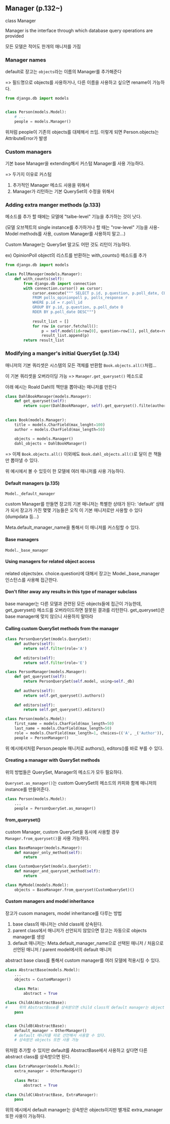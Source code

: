 ## Manager (p.132~)

class Manager

Manager is the interface through which database query operations are provided

모든 모델은 적어도 한개의 매니저를 가짐

### Manager names

default로 장고는 `objects`라는 이름의 Manager를 추가해준다

=> 필드명으로 objects를 사용하거나, 다른 이름을 사용하고 싶으면 rename이 가능하다. 

```python
from django.db import models


class Person(models.Model):
    # ...
    people = models.Manager()
```

위처럼 people이 기존의 objects를 대체해서 쓰임. 이렇게 되면 Person.objects는 AttributeError가 발생

### Custom managers

기본 base Manager을 extending해서 커스텀 Manager를 사용 가능하다. 

=> 두가지 이유로 커스텀

1. 추가적인 Manager 메소드 사용을 위해서
2. Manager가 리턴하는 기본 QuerySet의 수정을 위해서

### Adding extra manger methods (p.133)

메소드를 추가 할 때에는 모델에 "talbe-level" 기능을 추가하는 것이 낫다. 

(모델 오브젝트의 single instance를 추가하거나 할 때는 "row-level" 기능을 사용- Model methods를 사용, custom Manager를 사용하지 말고...)

Custom Manager는 QuerySet 말고도 어떤 것도 리턴이 가능하다. 

ex) OpinionPoll object의 리스트를 반환하는 with_counts() 메소드를 추가

```python
from django.db import models

class PollManager(models.Manager):
    def with_counts(self):
        from django.db import connection 
        with connection.cursor() as cursor:
            cursor.execute(""" SELECT p.id, p.question, p.poll_date, COUNT( * )
            FROM polls_opinionpoll p, polls_response r 
            WHERE p.id = r.poll_id 
            GROUP BY p.id, p.question, p.poll_date O
            RDER BY p.poll_date DESC""")
            
            result_list = []
            for row in cursor.fetchall():
                p = self.model(id=row[0], question=row[1], poll_date=row[2]) 					p.num_responses = row[3] 
                result_list.append(p)
        return result_list
```

### Modifying a manger's initial QuerySet (p.134)

매니저의 기본 쿼리셋은 시스템의 모든 객체를 반환함 `Book.objects.all()`처럼...

이 기본 쿼리셋을 오버라이딩 가능 => `Manager.get_queryset()` 메소드로 

아래 예시는 Roald Dahl의 책만을 뽑아내는 매니저를 만든다

```python
class DahlBookManager(models.Manager):
    def get_queryset(self):
        return super(DahlBookManager, self).get_queryset().filte(author='Roald Dahl')
    
    
class Book(models.Manager):
    title = models.CharField(max_lenght=100)
    author = models.CharField(max_length=50)
    
    objects = models.Manager()
    dahl_objects = DahlBookManager()
```

=> 이제 `Book.objects.all()` 이외에도 `Book.dahl_objects.all()`로 달이 쓴 책들만 뽑아낼 수 있다. 

위 예시에서 볼 수 있듯이 한 모델에 여러 매니저를 사용 가능하다. 

#### Default managers (p.135)

`Model._default_manager`

custom Manager를 만들면 장고의 기본 매니저는 특별한 상태가 된다: 'default' 상태가 되서 장고가 가진 몇몇 기능들은 오직 이 기본 매니저로만 사용할 수 있다 (dumpdata 등…) 

Meta.default_manager_name을 통해서 이 매니저를 커스텀할 수 있다. 

#### Base managers

`Model._base_manager`

#### Using managers for related object access

related objects(ex. choice.question)에 대해서 장고는 Model._base_manager 인스턴스를 사용해 접근한다. 

#### Don't filter away any results in this type of manager subclass

base manager는 다른 모델과 관련된 모든 objects들에 접근이 가능한데, get_gueryset() 메소드를 오버라이드하면 잘못된 결과를 리턴한다. get_queryset()은 base manager에 맞지 않으니 사용하지 말아라

#### Calling custom QuerySet methods from the manager

```python
class PersonQuerySet(models.QuerySet):
    def authors(self):
        return self.filter(role='A')
	
    def editors(self):
        return self.filter(role='E')

class PersonManager(models.Manager):
    def get_queryset(self):
        return PersonQuerySet(self.model, using=self._db)
	
    def authors(self):
        return self.get_queryset().authors()
	
    def editors(self):
        return self.get_queryset().editors()

class Person(models.Model):
    first_name = models.CharField(max_length=50) 
    last_name = models.CharField(max_length=50) 
    role = models.CharField(max_length=1, choices=(('A', _('Author')), ('E', _('Editor ˓→')))) 
    people = PersonManager()
```

위 예시에서처럼 Person.people 매니저로 authors(), editors()를 바로 부를 수 있다.

#### Creating a manager with QuerySet methods

위의 방법들은 QuerySet, Manager의 메소드가 모두 필요하다.

`Queryset.as_manager()`는 custom QuerySet의 메소드의 카피와 함께 매니저의 instance를 만들어준다.

```python
class Person(models.Model):
    ...
    people = PersonQuerySet.as_manager()
```

#### from_queryset()

custom Manager, custom QuerySet을 동시에 사용할 경우 `Manager.from_queryset()`을 사용 가능하다.

```python
class BaseManager(models.Manager):
    def manager_only_method(self):
        return

class CustomQuerySet(models.QuerySet):
    def manager_and_queryset_method(self):
        return

class MyModel(models.Model):
    objects = BaseManager.from_queryset(CustomQuerySet)()
```

#### Custom managers and model inheritance

장고가 cusom managers, model inheritance를 다루는 방법

1. base class의 매니저는 child class에 상속된다.
2. parent class에서 매니저가 선언되지 않았으면 장고는 자동으로 objects manager를 생성
3. default 매니저는: Meta.default_manager_name으로 선택된 매니저 / 처음으로 선언된 매니저 / parent model에서의 default 매니저

abstract base class를 통해서 custom manager를 여러 모델에 적용시킬 수 있다.

```python
class AbstractBase(models.Model):
    ...
    objects = CustomManager()
    
    class Meta:
        abstract = True
```

```python
class ChildA(AbstractBase):
#     위의 AbstractBase를 상속받으면 child class의 default manager는 objects가 된다. 
    pass


class ChildB(AbstractBase):
    default_manager = OtherManager()
	# default 매니저를 따로 선언해서 사용할 수 있다.
    # 상속받은 objects 또한 사용 가능
```

위처럼 추가할 수 있지만 default를 AbstractBase에서 사용하고 싶다면 다른 abstract class를 상속받으면 된다.

```python
class ExtraManager(models.Model):
    extra_manager = OtherManager()
    
    class Meta:
        abstract = True
        
class ChildC(AbstractBase, ExtraManager):
    pass
```

위의 예시에서 default manager는 상속받은 objects이지만 별개로 extra_manager 또한 사용이 가능하다.





